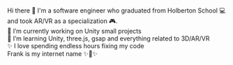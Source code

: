 Hi there 👋 I'm a software engineer who graduated from Holberton School 💻 and took AR/VR as a specialization 🎮.<br>
🔭 I’m currently working on Unity small projects<br>
🌱 I’m learning Unity, three.js, gsap and everything related to 3D/AR/VR<br>
✨ I love spending endless hours fixing my code<br>
Frank is my internet name ✨🕌✨
